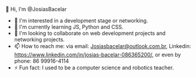 👋 Hi, I'm @JosiasBacelar
- 👀 I'm interested in a development stage or networking.
- 🌱 I'm currently learning JS, Python and CSS.
- 💞️ I'm looking to collaborate on web development projects and networking projects.
- 📫 How to reach me: via email: Josiasbacelar@outlook.com.br, Linkedin: https://www.linkedin.com/in/josias-bacelar-086365200/, or even by phone: 86 99916-4114
- ⚡ Fun fact: I used to be a computer science and robotics teacher.
